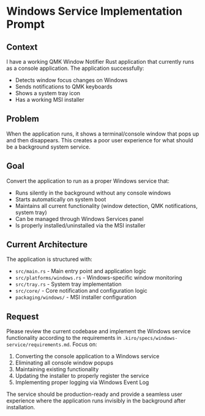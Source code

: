 # Windows Service Implementation Prompt

## Context
I have a working QMK Window Notifier Rust application that currently runs as a console application. The application successfully:
- Detects window focus changes on Windows
- Sends notifications to QMK keyboards
- Shows a system tray icon
- Has a working MSI installer

## Problem
When the application runs, it shows a terminal/console window that pops up and then disappears. This creates a poor user experience for what should be a background system service.

## Goal
Convert the application to run as a proper Windows service that:
- Runs silently in the background without any console windows
- Starts automatically on system boot
- Maintains all current functionality (window detection, QMK notifications, system tray)
- Can be managed through Windows Services panel
- Is properly installed/uninstalled via the MSI installer

## Current Architecture
The application is structured with:
- `src/main.rs` - Main entry point and application logic
- `src/platforms/windows.rs` - Windows-specific window monitoring
- `src/tray.rs` - System tray implementation
- `src/core/` - Core notification and configuration logic
- `packaging/windows/` - MSI installer configuration

## Request
Please review the current codebase and implement the Windows service functionality according to the requirements in `.kiro/specs/windows-service/requirements.md`. Focus on:

1. Converting the console application to a Windows service
2. Eliminating all console window popups
3. Maintaining existing functionality
4. Updating the installer to properly register the service
5. Implementing proper logging via Windows Event Log

The service should be production-ready and provide a seamless user experience where the application runs invisibly in the background after installation.